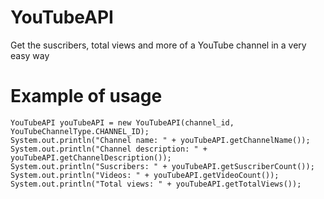 # YouTubeAPI
Get the suscribers, total views and more of a YouTube channel in a very easy way

# Example of usage
```
YouTubeAPI youTubeAPI = new YouTubeAPI(channel_id, YouTubeChannelType.CHANNEL_ID);
System.out.println("Channel name: " + youTubeAPI.getChannelName());
System.out.println("Channel description: " + youTubeAPI.getChannelDescription());
System.out.println("Suscribers: " + youTubeAPI.getSuscriberCount());
System.out.println("Videos: " + youTubeAPI.getVideoCount());
System.out.println("Total views: " + youTubeAPI.getTotalViews());
```
